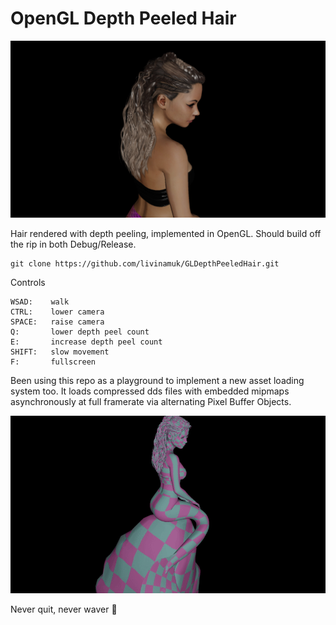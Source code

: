 ﻿# OpenGL Depth Peeled Hair

![Screenshot](Screenshot.jpg)

Hair rendered with depth peeling, implemented in OpenGL. Should build off the rip in both Debug/Release.

```
git clone https://github.com/livinamuk/GLDepthPeeledHair.git
```

Controls

```
WSAD:    walk
CTRL:    lower camera
SPACE:   raise camera
Q:       lower depth peel count
E:       increase depth peel count
SHIFT:   slow movement
F:       fullscreen
```

Been using this repo as a playground to implement a new asset loading system too. It loads compressed dds files with embedded mipmaps asynchronously at full framerate via alternating Pixel Buffer Objects.

![AsyncLoading](AsyncLoading.gif)

Never quit, never waver 🌹
